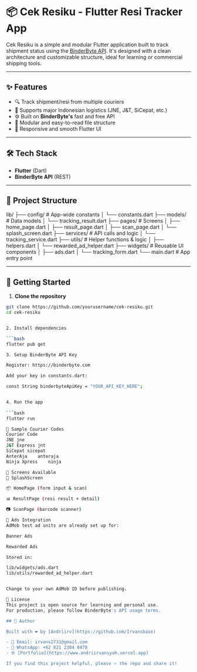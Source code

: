 # 📦 Cek Resiku - Flutter Resi Tracker App

Cek Resiku is a simple and modular Flutter application built to track shipment status using the [BinderByte API](https://binderbyte.com/). It's designed with a clean architecture and customizable structure, ideal for learning or commercial shipping tools.

---

## ✨ Features

- 🔍 Track shipment/resi from multiple couriers
- 🚚 Supports major Indonesian logistics (JNE, J&T, SiCepat, etc.)
- ⚙️ Built on **BinderByte's** fast and free API
- 🧩 Modular and easy-to-read file structure
- 📱 Responsive and smooth Flutter UI

---

## 🛠️ Tech Stack

- **Flutter** (Dart)
- **BinderByte API** (REST)

---

## 📂 Project Structure

lib/
├── config/ # App-wide constants
│ └── constants.dart
├── models/ # Data models
│ └── tracking_result.dart
├── pages/ # Screens
│ ├── home_page.dart
│ ├── result_page.dart
│ ├── scan_page.dart
│ └── splash_screen.dart
├── services/ # API calls and logic
│ └── tracking_service.dart
├── utils/ # Helper functions & logic
│ ├── helpers.dart
│ └── rewarded_ad_helper.dart
├── widgets/ # Reusable UI components
│ ├── ads.dart
│ └── tracking_form.dart
└── main.dart # App entry point


---

## 🔧 Getting Started

1. **Clone the repository**

```bash
git clone https://github.com/yourusername/cek-resiku.git
cd cek-resiku


2. Install dependencies

```bash
flutter pub get

3. Setup BinderByte API Key

Register: https://binderbyte.com

Add your key in constants.dart:

const String binderbyteApiKey = "YOUR_API_KEY_HERE";


4. Run the app
 
```bash
flutter run

🧪 Sample Courier Codes
Courier	Code
JNE	jne
J&T Express	jnt
SiCepat	sicepat
AnterAja	anteraja
Ninja Xpress	ninja

📲 Screens Available
🏁 SplashScreen

📦 HomePage (form input & scan)

📊 ResultPage (resi result + detail)

📷 ScanPage (barcode scanner)

📢 Ads Integration
AdMob test ad units are already set up for:

Banner Ads

Rewarded Ads

Stored in:

lib/widgets/ads.dart
lib/utils/rewarded_ad_helper.dart


Change to your own AdMob ID before publishing.

🔐 License
This project is open source for learning and personal use.
For production, please follow BinderByte's API usage terms.

## 🙋 Author

Built with ❤️ by [Andriirv](https://github.com/Irvansbase)

- 📩 Email: irvans2731@gmail.com  
- 💬 WhatsApp: +62 821 2304 8478  
- 🌐 [Portfolio](https://www.andriirvansyah.vercel.app)

If you find this project helpful, please ⭐ the repo and share it!
